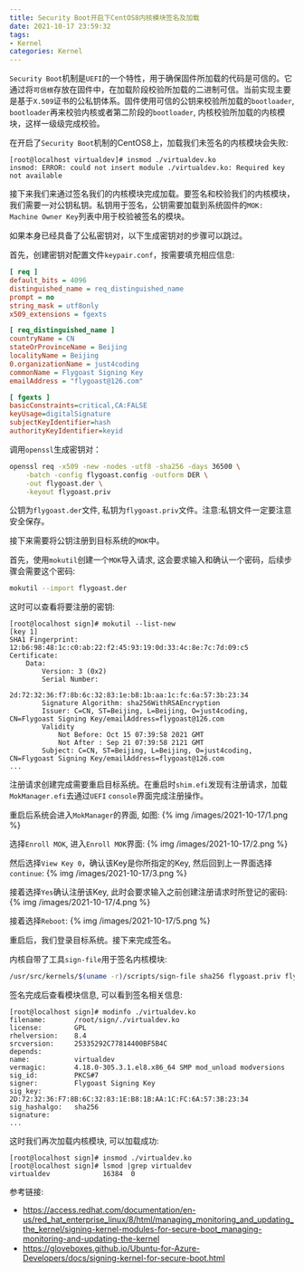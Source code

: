 ```yaml
---
title: Security Boot开启下CentOS8内核模块签名及加载
date: 2021-10-17 23:59:32
tags:
- Kernel
categories: Kernel
---
```

`Security Boot`机制是`UEFI`的一个特性，用于确保固件所加载的代码是可信的。它通过将`可信根`存放在固件中，在加载阶段校验所加载的二进制可信。当前实现主要是基于`X.509`证书的公私钥体系。固件使用可信的公钥来校验所加载的`bootloader`, `bootloader`再来校验内核或者第二阶段的`bootloader`, 内核校验所加载的内核模块，这样一级级完成校验。

在开启了`Security Boot`机制的CentOS8上，加载我们未签名的内核模块会失败:
```
[root@localhost virtualdev]# insmod ./virtualdev.ko
insmod: ERROR: could not insert module ./virtualdev.ko: Required key not available
```

接下来我们来通过签名我们的内核模块完成加载。要签名和校验我们的内核模块，我们需要一对公钥私钥。私钥用于签名，公钥需要加载到系统固件的`MOK: Machine Owner Key`列表中用于校验被签名的模块。

<!--more-->

如果本身已经具备了公私密钥对，以下生成密钥对的步骤可以跳过。

首先，创建密钥对配置文件`keypair.conf`，按需要填充相应信息:
```ini
[ req ]
default_bits = 4096
distinguished_name = req_distinguished_name
prompt = no
string_mask = utf8only
x509_extensions = fgexts

[ req_distinguished_name ]
countryName = CN
stateOrProvinceName = Beijing
localityName = Beijing
0.organizationName = just4coding
commonName = Flygoast Signing Key
emailAddress = "flygoast@126.com"

[ fgexts ]
basicConstraints=critical,CA:FALSE
keyUsage=digitalSignature
subjectKeyIdentifier=hash
authorityKeyIdentifier=keyid
```

调用`openssl`生成密钥对：
```bash
openssl req -x509 -new -nodes -utf8 -sha256 -days 36500 \
    -batch -config flygoast.config -outform DER \
    -out flygoast.der \
    -keyout flygoast.priv
```

公钥为`flygoast.der`文件, 私钥为`flygoast.priv`文件。注意:私钥文件一定要注意安全保存。

接下来需要将公钥注册到目标系统的`MOK`中。

首先，使用`mokutil`创建一个`MOK`导入请求, 这会要求输入和确认一个密码，后续步骤会需要这个密码:
```bash
mokutil --import flygoast.der
```

这时可以查看将要注册的密钥:
```plain
[root@localhost sign]# mokutil --list-new
[key 1]
SHA1 Fingerprint: 12:b6:98:48:1c:c0:ab:22:f2:45:93:19:0d:33:4c:8e:7c:7d:09:c5
Certificate:
    Data:
        Version: 3 (0x2)
        Serial Number:
            2d:72:32:36:f7:8b:6c:32:83:1e:b8:1b:aa:1c:fc:6a:57:3b:23:34
        Signature Algorithm: sha256WithRSAEncryption
        Issuer: C=CN, ST=Beijing, L=Beijing, O=just4coding, CN=Flygoast Signing Key/emailAddress=flygoast@126.com
        Validity
            Not Before: Oct 15 07:39:58 2021 GMT
            Not After : Sep 21 07:39:58 2121 GMT
        Subject: C=CN, ST=Beijing, L=Beijing, O=just4coding, CN=Flygoast Signing Key/emailAddress=flygoast@126.com
...
```

注册请求创建完成需要重启目标系统。在重启时`shim.efi`发现有注册请求，加载`MokManager.efi`去通过`UEFI` `console`界面完成注册操作。

重启后系统会进入`MokManager`的界面, 如图:
{% img /images/2021-10-17/1.png %}

选择`Enroll MOK`, 进入`Enroll MOK`界面:
{% img /images/2021-10-17/2.png %}

然后选择`View Key 0`，确认该Key是你所指定的Key, 然后回到上一界面选择`continue`:
{% img /images/2021-10-17/3.png %}

接着选择`Yes`确认注册该Key, 此时会要求输入之前创建注册请求时所登记的密码:
{% img /images/2021-10-17/4.png %}

接着选择`Reboot`:
{% img /images/2021-10-17/5.png %}


重启后，我们登录目标系统。接下来完成签名。

内核自带了工具`sign-file`用于签名内核模块:
```bash
/usr/src/kernels/$(uname -r)/scripts/sign-file sha256 flygoast.priv flygoast.der virtualdev.ko
```

签名完成后查看模块信息, 可以看到签名相关信息:
```plain
[root@localhost sign]# modinfo ./virtualdev.ko
filename:       /root/sign/./virtualdev.ko
license:        GPL
rhelversion:    8.4
srcversion:     25335292C77814400BF5B4C
depends:
name:           virtualdev
vermagic:       4.18.0-305.3.1.el8.x86_64 SMP mod_unload modversions
sig_id:         PKCS#7
signer:         Flygoast Signing Key
sig_key:        2D:72:32:36:F7:8B:6C:32:83:1E:B8:1B:AA:1C:FC:6A:57:3B:23:34
sig_hashalgo:   sha256
signature:
...
```

这时我们再次加载内核模块, 可以加载成功:
```plain
[root@localhost sign]# insmod ./virtualdev.ko
[root@localhost sign]# lsmod |grep virtualdev
virtualdev             16384  0
```

参考链接:

* https://access.redhat.com/documentation/en-us/red_hat_enterprise_linux/8/html/managing_monitoring_and_updating_the_kernel/signing-kernel-modules-for-secure-boot_managing-monitoring-and-updating-the-kernel
* https://gloveboxes.github.io/Ubuntu-for-Azure-Developers/docs/signing-kernel-for-secure-boot.html
